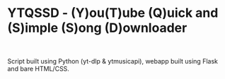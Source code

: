 # YTQSSD - (Y)ou(T)ube (Q)uick and (S)imple (S)ong (D)ownloader

<br>

Script built using Python (yt-dlp & ytmusicapi), webapp built using Flask and bare HTML/CSS.